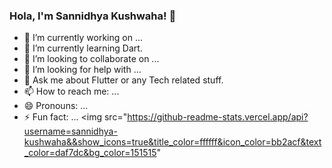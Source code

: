 ### Hola, I'm Sannidhya Kushwaha! 👋

- 🔭 I’m currently working on ...
- 🌱 I’m currently learning Dart.
- 👯 I’m looking to collaborate on ...
- 🤔 I’m looking for help with ...
- 💬 Ask me about Flutter or any Tech related stuff.
- 📫 How to reach me: ...
- 😄 Pronouns: ...
- ⚡ Fun fact: ...
<img src="https://github-readme-stats.vercel.app/api?username=sannidhya-kushwaha&&show_icons=true&title_color=ffffff&icon_color=bb2acf&text_color=daf7dc&bg_color=151515"
